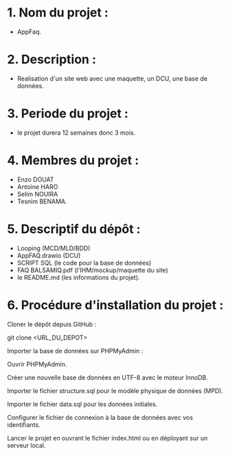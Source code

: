 # 1. Nom du projet : 
* AppFaq.
# 2. Description :
* Realisation d'un site web avec une maquette, un DCU, une base de données.
# 3. Periode du projet : 
* le projet durera 12 semaines donc 3 mois.
# 4. Membres du projet : 
* Enzo DOUAT
* Antoine HARO
* Selim NOUIRA
* Tesnim BENAMA.
# 5. Descriptif du dépôt : 
* Looping (MCD/MLD/BDD)
* AppFAQ.drawio (DCU)
* SCRIPT SQL (le code pour la base de données)
* FAQ BALSAMIQ.pdf (l'IHM/mockup/maquette du site)
* le README.md (les informations du projet).
# 6. Procédure d'installation du projet :

Cloner le dépôt depuis GitHub :

git clone <URL_DU_DEPOT>

Importer la base de données sur PHPMyAdmin :

Ouvrir PHPMyAdmin.

Créer une nouvelle base de données en UTF-8 avec le moteur InnoDB.

Importer le fichier structure.sql pour le modèle physique de données (MPD).

Importer le fichier data.sql pour les données initiales.

Configurer le fichier de connexion à la base de données avec vos identifiants.

Lancer le projet en ouvrant le fichier index.html ou en déployant sur un serveur local.
